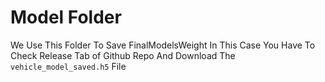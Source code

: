 # Model Folder
We Use This Folder To Save FinalModelsWeight
In This Case You Have To Check Release Tab of Github Repo And Download The `vehicle_model_saved.h5` File 
